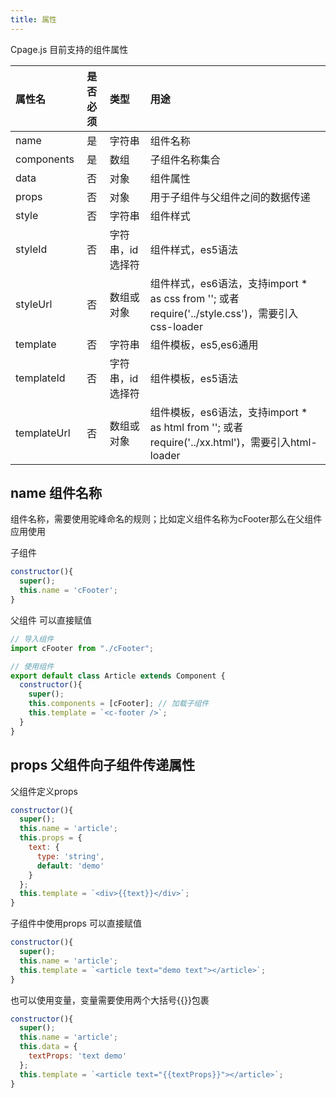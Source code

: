 ```yaml
---
title: 属性
---
```

Cpage.js 目前支持的组件属性

| 属性名 | 是否必须 | 类型 | 用途 |
| :------ | :------: | :------ | :------ |
| name | 是 | 字符串 | 组件名称 |
| components | 是 | 数组 | 子组件名称集合 |
| data | 否 | 对象 | 组件属性 |
| props | 否 | 对象 | 用于子组件与父组件之间的数据传递 |
| style | 否 | 字符串 | 组件样式 |
| styleId | 否 | 字符串，id选择符 | 组件样式，es5语法 |
| styleUrl | 否 | 数组或对象 | 组件样式，es6语法，支持import * as css from ''; 或者require('../style.css')，需要引入css-loader |
| template | 否 | 字符串 | 组件模板，es5,es6通用 |
| templateId | 否 | 字符串，id选择符 | 组件模板，es5语法 |
| templateUrl | 否 | 数组或对象 | 组件模板，es6语法，支持import * as html from ''; 或者require('../xx.html')，需要引入html-loader | 

## name 组件名称
组件名称，需要使用驼峰命名的规则；比如定义组件名称为cFooter那么在父组件应用使用<c-footer />

子组件
```js
constructor(){
  super();
  this.name = 'cFooter';
}
```

父组件
可以直接赋值
```js
// 导入组件
import cFooter from "./cFooter";

// 使用组件
export default class Article extends Component {
  constructor(){
    super();
    this.components = [cFooter]; // 加载子组件
    this.template = `<c-footer />`;
  }
}
```

## props 父组件向子组件传递属性
父组件定义props
```js
constructor(){
  super();
  this.name = 'article';
  this.props = {
    text: {
      type: 'string',
      default: 'demo'
    }
  };
  this.template = `<div>{{text}}</div>`;
}
```

子组件中使用props
可以直接赋值
```js
constructor(){
  super();
  this.name = 'article';
  this.template = `<article text="demo text"></article>`;
}
```

也可以使用变量，变量需要使用两个大括号{{}}包裹
```js
constructor(){
  super();
  this.name = 'article';
  this.data = {
    textProps: 'text demo'
  };
  this.template = `<article text="{{textProps}}"></article>`;
}
```